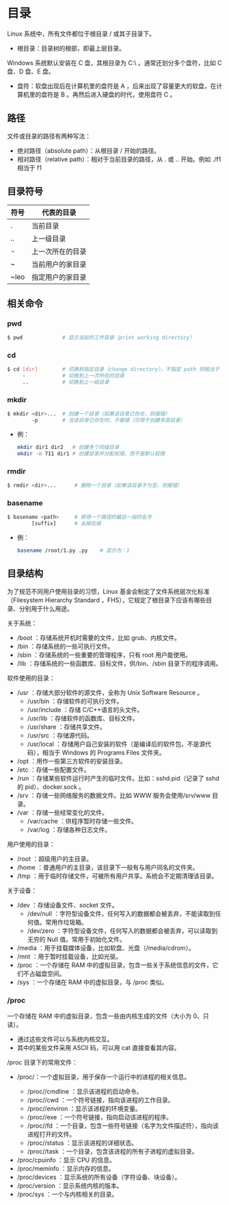 # 目录

Linux 系统中，所有文件都位于根目录 / 或其子目录下。
- 根目录：目录树的根部，即最上层目录。

Windows 系统默认安装在 C 盘，其根目录为 C:\ 。通常还划分多个盘符，比如 C 盘、D 盘、E 盘。
- 盘符：软盘出现后在计算机里的盘符是 A ，后来出现了容量更大的软盘，在计算机里的盘符是 B 。再然后进入硬盘的时代，使用盘符 C 。

## 路径

文件或目录的路径有两种写法：
- 绝对路径（absolute path）：从根目录 / 开始的路径。
- 相对路径（relative path）：相对于当前目录的路径，从 . 或 .. 开始。例如 ./f1 相当于 f1 

## 目录符号

符号|代表的目录
-|-
. | 当前目录
.. | 上一级目录
- | 上一次所在的目录
~ | 当前用户的家目录
~leo | 指定用户的家目录

## 相关命令

### pwd

```sh
$ pwd             # 显示当前的工作目录（print working directory）
```

### cd

```sh
$ cd [dir]        # 切换到指定目录（change directory），不指定 path 则相当于 cd ~
     -            # 切换到上一次所在的目录
     ..           # 切换到上一级目录
```

### mkdir

```sh
$ mkdir <dir>...  # 创建一个目录（如果该目录已存在，则报错）
        -p        # 当该目录已存在时，不报错（可用于创建多层目录）
```
- 例：

    ```sh
    mkdir dir1 dir2   # 创建多个同级目录
    mkdir -m 711 dir1 # 创建目录并分配权限，而不是默认权限
    ```

### rmdir

```sh
$ rmdir <dir>...      # 删除一个目录（如果该目录不为空，则报错）
```

### basename

```sh
$ basename <path>     # 获得一个路径的最后一段的名字
        [suffix]      # 去掉后缀
```
- 例：
    ```sh
    basename /root/1.py .py    # 显示为：1
    ```

## 目录结构

为了规范不同用户使用目录的习惯，Linux 基金会制定了文件系统层次化标准（Filesystem Hierarchy Standard ，FHS），它规定了根目录下应该有哪些目录、分别用于什么用途。

关于系统：
- /boot ：存储系统开机时需要的文件，比如 grub、内核文件。
- /bin ：存储系统的一些可执行文件。
- /sbin ：存储系统的一些重要的管理程序，只有 root 用户能使用。
- /lib ：存储系统的一些函数库、目标文件，供/bin、/sbin 目录下的程序调用。

软件使用的目录：
- /usr ：存储大部分软件的源文件，全称为 Unix Software Resource 。
  - /usr/bin ：存储软件的可执行文件。
  - /usr/include ：存储 C/C++语言的头文件。
  - /usr/lib ：存储软件的函数库、目标文件。
  - /usr/share ：存储共享文件。
  - /usr/src ：存储源代码。
  - /usr/local ：存储用户自己安装的软件（是编译后的软件包，不是源代码），相当于 Windows 的 Programs Files 文件夹。
- /opt ：用作一些第三方软件的安装目录。
- /etc ：存储一些配置文件。
- /run ：存储某些软件运行时产生的临时文件。比如：sshd.pid（记录了 sshd 的 pid）、docker.sock 。
- /srv ：存储一些网络服务的数据文件。比如 WWW 服务会使用/srv/www 目录。
- /var ：存储一些经常变化的文件。
  - /var/cache ：供程序暂时存储一些文件。
  - /var/log ：存储各种日志文件。

用户使用的目录：
- /root ：超级用户的主目录。
- /home ：普通用户的主目录，该目录下一般有与用户同名的文件夹。
- /tmp ：用于临时存储文件，可被所有用户共享。系统会不定期清理该目录。

关于设备：
- /dev ：存储设备文件、socket 文件。
  - /dev/null ：字符型设备文件，任何写入的数据都会被丢弃，不能读取到任何值。常用作垃圾箱。
  - /dev/zero ：字符型设备文件，任何写入的数据都会被丢弃，可以读取到无穷的 Null 值。常用于初始化文件。
- /media ：用于挂载媒体设备，比如软盘、光盘（/media/cdrom）。
- /mnt ：用于暂时挂载设备，比如光驱。
- /proc ：一个存储在 RAM 中的虚拟目录，包含一些关于系统信息的文件，它们不占磁盘空间。
- /sys ：一个存储在 RAM 中的虚拟目录，与 /proc 类似。

### /proc

一个存储在 RAM 中的虚拟目录，包含一些由内核生成的文件（大小为 0、只读）。
- 通过这些文件可以与系统内核交互。
- 其中的某些文件采用 ASCII 码，可以用 cat 直接查看其内容。

/proc 目录下的常用文件：
- /proc/<PID>：一个虚拟目录，用于保存一个运行中的进程的相关信息。
  - /proc/<PID>/cmdline ：显示该进程的启动命令。
  - /proc/<PID>/cwd ：一个符号链接，指向该进程的工作目录。
  - /proc/<PID>/environ ：显示该进程的环境变量。
  - /proc/<PID>/exe ：一个符号链接，指向启动该进程的程序。
  - /proc/<PID>/fd ：一个目录，包含一些符号链接（名字为文件描述符），指向该进程打开的文件。
  - /proc/<PID>/status ：显示该进程的详细状态。
  - /proc/<PID>/task ：一个目录，包含该进程的所有子进程的虚拟目录。
- /proc/cpuinfo ：显示 CPU 的信息。
- /proc/meminfo ：显示内存的信息。
- /proc/devices ：显示系统的所有设备（字符设备、块设备）。
- /proc/version ：显示系统内核的版本。
- /proc/sys ：一个与内核相关的目录。
